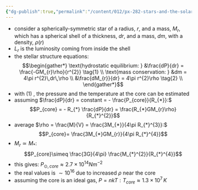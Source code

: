 ```yaml
---
{"dg-publish":true,"permalink":"/content/012/px-282-stars-and-the-solar-system/d-stellar-structure-and-interiors/px-282-d1-stellar-interiors/","created":"2024-11-25T10:50:32.000+00:00","updated":"2024-11-26T09:39:30.087+00:00"}
---
```


- consider a spherically-symmetric star of a radius, $r$, and a mass, $M_{r}$, which has a spherical shell of a thickness, $dr$, and a mass, ${} dm {}$, with a density, $\rho(r)$
- $L_r$ is the luminosity coming from inside the shell
- the stellar structure equations: 
$$\begin{gather*}
	\text{hydrostatic equilibrium: } &\frac{dP}{dr} = \frac{-GM_{r}\rho}{r^{2}} \tag{1} \\
	\text{mass conservation: } &dm = 4\pi r^{2}\,dr\,\rho \\
	&\frac{dM_{r}}{dr} = 4\pi r^{2}\rho \tag{2} \\
\end{gather*}$$
- with $(1)$ , the pressure and the temperature at the core can be estimated
- assuming $\frac{dP}{dr} = constant = - \frac{P_{core}}{R_{*}}:$ 
$$P_{core} = - R_{*} \frac{dP}{dr} = \frac{R_{*}GM_{r}\rho}{R_{*}^{2}}$$
- average $\rho = \frac{M}{V} = \frac{3M_{*}}{4\pi R_{*}^{3}}:$ 
$$P_{core}= \frac{3M_{*}GM_{r}}{4\pi R_{*}^{4}}$$
- $M_{r}\simeq M_{*}:$ 
$$P_{core}\simeq \frac{3G}{4\pi} \frac{M_{*}^{2}}{R_{*}^{4}}$$
- this gives: $P_{\odot,core} \approx 2.7\times10^{14}Nm^{-2}$
- the real values is $\sim10^{16}$ due to increased $\rho$ near the core
- assuming the core is an ideal gas, $P = nkT: T_{core}\approx 1.3\times10^7\,K$

